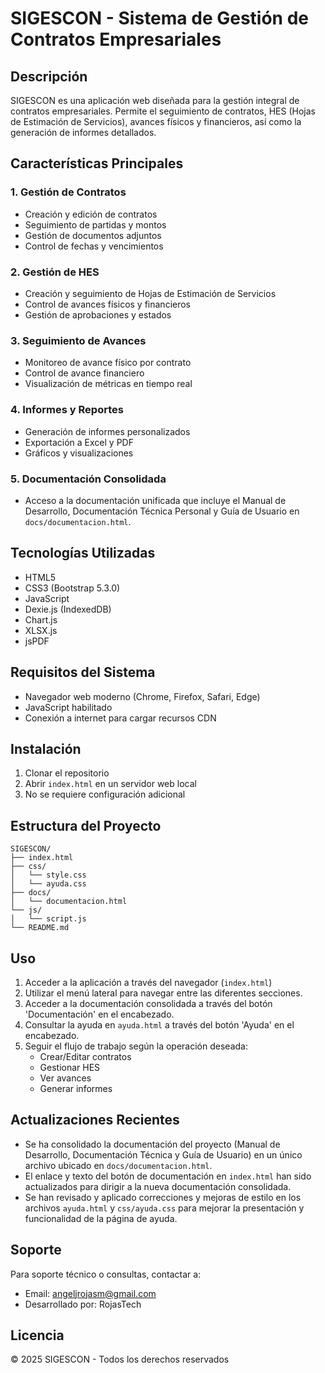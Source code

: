 # SIGESCON - Sistema de Gestión de Contratos Empresariales

## Descripción
SIGESCON es una aplicación web diseñada para la gestión integral de contratos empresariales. Permite el seguimiento de contratos, HES (Hojas de Estimación de Servicios), avances físicos y financieros, así como la generación de informes detallados.

## Características Principales

### 1. Gestión de Contratos
- Creación y edición de contratos
- Seguimiento de partidas y montos
- Gestión de documentos adjuntos
- Control de fechas y vencimientos

### 2. Gestión de HES
- Creación y seguimiento de Hojas de Estimación de Servicios
- Control de avances físicos y financieros
- Gestión de aprobaciones y estados

### 3. Seguimiento de Avances
- Monitoreo de avance físico por contrato
- Control de avance financiero
- Visualización de métricas en tiempo real

### 4. Informes y Reportes
- Generación de informes personalizados
- Exportación a Excel y PDF
- Gráficos y visualizaciones

### 5. Documentación Consolidada
- Acceso a la documentación unificada que incluye el Manual de Desarrollo, Documentación Técnica Personal y Guía de Usuario en `docs/documentacion.html`.

## Tecnologías Utilizadas
- HTML5
- CSS3 (Bootstrap 5.3.0)
- JavaScript
- Dexie.js (IndexedDB)
- Chart.js
- XLSX.js
- jsPDF

## Requisitos del Sistema
- Navegador web moderno (Chrome, Firefox, Safari, Edge)
- JavaScript habilitado
- Conexión a internet para cargar recursos CDN

## Instalación
1. Clonar el repositorio
2. Abrir `index.html` en un servidor web local
3. No se requiere configuración adicional

## Estructura del Proyecto
```
SIGESCON/
├── index.html
├── css/
│   └── style.css
│   └── ayuda.css
├── docs/
│   └── documentacion.html
└── js/
│   └── script.js
└── README.md
```

## Uso
1. Acceder a la aplicación a través del navegador (`index.html`)
2. Utilizar el menú lateral para navegar entre las diferentes secciones.
3. Acceder a la documentación consolidada a través del botón 'Documentación' en el encabezado.
4. Consultar la ayuda en `ayuda.html` a través del botón 'Ayuda' en el encabezado.
5. Seguir el flujo de trabajo según la operación deseada:
   - Crear/Editar contratos
   - Gestionar HES
   - Ver avances
   - Generar informes

## Actualizaciones Recientes
- Se ha consolidado la documentación del proyecto (Manual de Desarrollo, Documentación Técnica y Guía de Usuario) en un único archivo ubicado en `docs/documentacion.html`.
- El enlace y texto del botón de documentación en `index.html` han sido actualizados para dirigir a la nueva documentación consolidada.
- Se han revisado y aplicado correcciones y mejoras de estilo en los archivos `ayuda.html` y `css/ayuda.css` para mejorar la presentación y funcionalidad de la página de ayuda.

## Soporte
Para soporte técnico o consultas, contactar a:
- Email: angeljrojasm@gmail.com
- Desarrollado por: RojasTech

## Licencia
© 2025 SIGESCON - Todos los derechos reservados 